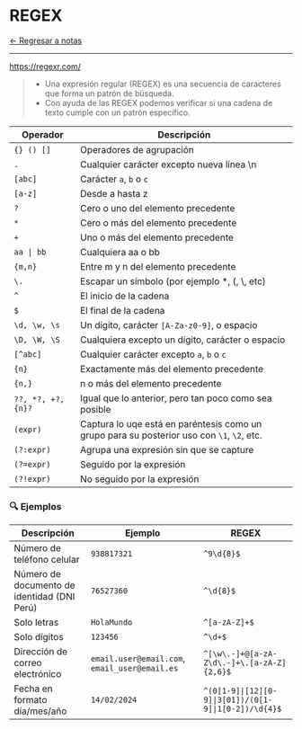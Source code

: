 # REGEX

[← Regresar a notas](../../../../../../../README.md) <br>

---

https://regexr.com/

> - Una expresión regular (REGEX) es una secuencia de caracteres que forma un patrón de búsqueda.
> - Con ayuda de las REGEX podemos verificar si una cadena de texto cumple con un patrón específico.

| Operador           | Descripción                                                                                | 
|--------------------|--------------------------------------------------------------------------------------------|
| `{} () []`         | Operadores de agrupación                                                                   |
| `.`                | Cualquier carácter excepto nueva línea \n                                                  |
| `[abc]`            | Carácter `a`, `b` o `c`                                                                    |
| `[a-z]`            | Desde a hasta z                                                                            |
| `?`                | Cero o uno del elemento precedente                                                         |
| `*`                | Cero o más del elemento precedente                                                         |
| `+`                | Uno o más del elemento precedente                                                          |
| `aa \| bb`         | Cualquiera aa o bb                                                                         |
| `{m,n}`            | Entre m y n del elemento precedente                                                        |
| `\.`               | Escapar un símbolo (por ejemplo \*, \(, \\, etc)                                           |
| `^`                | El inicio de la cadena                                                                     |
| `$`                | El final de la cadena                                                                      |
| `\d, \w, \s`       | Un dígito, carácter `[A-Za-z0-9]`, o espacio                                               |
| `\D, \W, \S`       | Cualquiera excepto un dígito, carácter o espacio                                           |
| `[^abc]`           | Cualquier carácter excepto `a`, `b` o `c`                                                  |
| `{n}`              | Exactamente más del elemento precedente                                                    |
| `{n,}`             | n o más del elemento precedente                                                            |
| `??, *?, +?, {n}?` | Igual que lo anterior, pero tan poco como sea posible                                      |
| `(expr)`           | Captura lo uqe está en paréntesis como un grupo para su posterior uso con `\1`, `\2`, etc. |
| `(?:expr)`         | Agrupa una expresión sin que se capture                                                    |
| `(?=expr)`         | Seguido por la expresión                                                                   |
| `(?!expr)`         | No seguido por la expresión                                                                |

### 🔍 Ejemplos

| Descripción                                 | Ejemplo                                       | REGEX                                                 |
|---------------------------------------------|-----------------------------------------------|-------------------------------------------------------|
| Número de teléfono celular                  | `938817321`                                   | `^9\d{8}$`                                            |
| Número de documento de identidad (DNI Perú) | `76527360`                                    | `^\d{8}$`                                             |
| Solo letras                                 | `HolaMundo`                                   | `^[a-zA-Z]+$`                                         |
| Solo dígitos                                | `123456`                                      | `^\d+$`                                               |
| Dirección de correo electrónico             | `email.user@email.com`, `email_user@email.es` | `^[\w\.-]+@[a-zA-Z\d\.-]+\.[a-zA-Z]{2,6}$`            |
| Fecha en formato día/mes/año                | `14/02/2024`                                  | `^(0[1-9]\|[12][0-9]\|3[01])/(0[1-9]\|1[0-2])/\d{4}$` |